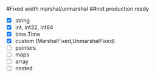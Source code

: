 #Fixed width marshal/unmarshal 
##not production ready

- [x] string
- [x] int, int32, int64
- [x] time.Time
- [x] custom (MarshalFixed,UnmarshalFixed)
- [ ] pointers
- [ ] maps
- [ ] array
- [ ] nested